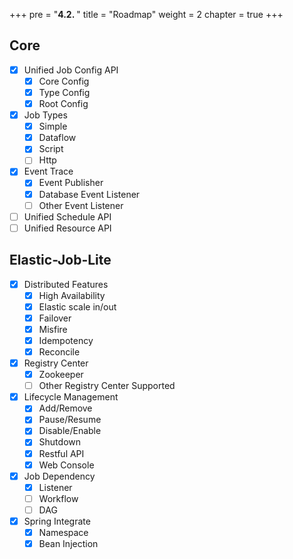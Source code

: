 +++
pre = "<b>4.2. </b>"
title = "Roadmap"
weight = 2
chapter = true
+++

## Core
- [x] Unified Job Config API
    - [x] Core Config
    - [x] Type Config
    - [x] Root Config
- [x] Job Types
    - [x] Simple
    - [x] Dataflow
    - [x] Script
    - [ ] Http
- [x] Event Trace
    - [x] Event Publisher
    - [x] Database Event Listener
    - [ ] Other Event Listener
- [ ] Unified Schedule API
- [ ] Unified Resource API

## Elastic-Job-Lite
- [x] Distributed Features
    - [x] High Availability
    - [x] Elastic scale in/out
    - [x] Failover
    - [x] Misfire
    - [x] Idempotency
    - [x] Reconcile
- [x] Registry Center
    - [x] Zookeeper
    - [ ] Other Registry Center Supported
- [x] Lifecycle Management
    - [x] Add/Remove
    - [x] Pause/Resume
    - [x] Disable/Enable
    - [x] Shutdown
    - [x] Restful API
    - [x] Web Console
- [x] Job Dependency
    - [x] Listener
    - [ ] Workflow
    - [ ] DAG
- [x] Spring Integrate
    - [x] Namespace
    - [x] Bean Injection